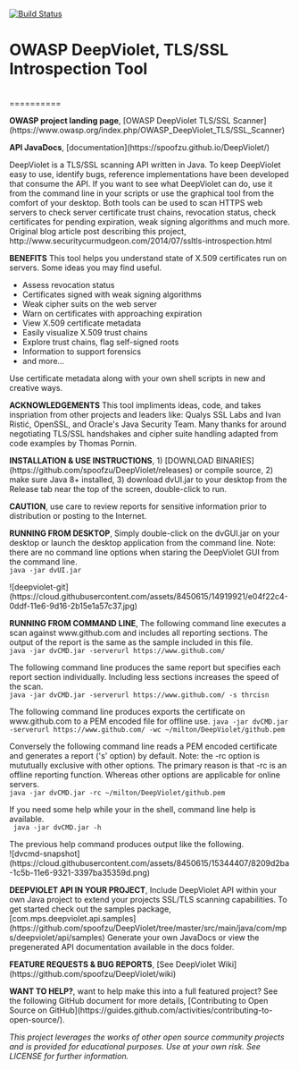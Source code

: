 [![Build Status](https://travis-ci.org/spoofzu/DeepViolet.svg?branch=master)](https://travis-ci.org/spoofzu/DeepViolet)
<p/>

<h1>OWASP DeepViolet, TLS/SSL Introspection Tool</h1><br/>
==========
<p/>
<b>OWASP project landing page</b>, [OWASP DeepViolet TLS/SSL Scanner](https://www.owasp.org/index.php/OWASP_DeepViolet_TLS/SSL_Scanner)
<p/>
<b>API JavaDocs</b>, [documentation](https://spoofzu.github.io/DeepViolet/)
<p/>
DeepViolet is a TLS/SSL scanning API written in Java. To keep DeepViolet easy to use, identify bugs, reference implementations have been developed that consume the API. If you want to see what DeepViolet can do, use it from the command line in your scripts or use the graphical tool from the comfort of your desktop. Both tools can be used to scan HTTPS web servers to check server certificate trust chains, revocation status, check certificates for pending expiration, weak signing algorithms and much more.  Original blog article post describing this project, http://www.securitycurmudgeon.com/2014/07/ssltls-introspection.html<br/>
<p/>
<b>BENEFITS</b>
This tool helps you understand state of X.509 certificates run on servers.  Some ideas you may find useful.
<ul>
<li>Assess revocation status</li>
<li>Certificates signed with weak signing algorithms</li>
<li>Weak cipher suits on the web server</li>
<li>Warn on certificates with approaching expiration</li>
<li>View X.509 certificate metadata</li>
<li>Easily visualize X.509 trust chains</li>
<li>Explore trust chains, flag self-signed roots</li>
<li>Information to support forensics</li>
<li>and more...</li>
</ul>
<p/>
Use certificate metadata along with your own shell scripts in new and creative ways.
<p/>
<b>ACKNOWLEDGEMENTS</b>
This tool impliments ideas, code, and takes inspriation from other projects and leaders like: Qualys SSL Labs and Ivan Ristić, OpenSSL, and Oracle's Java Security Team.  Many thanks for around negotiating TLS/SSL handshakes and cipher suite handling adapted from code examples by Thomas Pornin.
</p>
<b>INSTALLATION & USE INSTRUCTIONS</b>, 1) [DOWNLOAD BINARIES](https://github.com/spoofzu/DeepViolet/releases) or compile source, 2) make sure Java 8+ installed, 3) download dvUI.jar to your desktop from the Release tab near the top of the screen, double-click to run.
<p/>
<b>CAUTION</b>, use care to review reports for sensitive information prior to distribution or posting to the Internet.
<p/>
<b>RUNNING FROM DESKTOP</b>, Simply double-click on the dvGUI.jar on your desktop or launch the desktop application from the command line.  Note: there are no command line options when staring the DeepViolet GUI from the command line.<br/>
<code>java -jar dvUI.jar</code>
<p/>
![deepviolet-git](https://cloud.githubusercontent.com/assets/8450615/14919921/e04f22c4-0ddf-11e6-9d16-2b15e1a57c37.jpg)
<p/>
<b>RUNNING FROM COMMAND LINE</b>, The following command line executes a scan against www.github.com and includes all reporting sections.  The output of the report is the same as the sample included in this file.<br/>
<code>java -jar dvCMD.jar -serverurl https://www.github.com/</code>
<p/>
The following command line produces the same report but specifies each report section individually.  Including less sections increases the speed of the scan.<br/>
<code>java -jar dvCMD.jar -serverurl https://www.github.com/ -s thrcisn</code>
<p/>
The following command line produces exports the certificate on www.github.com to a PEM encoded file for offline use.
<code>java -jar dvCMD.jar -serverurl https://www.github.com/ -wc ~/milton/DeepViolet/github.pem</code><br/>
<p/>
Conversely the following command line reads a PEM encoded certificate and generates a report ('s' option) by default.  Note: the -rc option is mututually exclusive with other options.  The primary reason is that -rc is an offline reporting function.  Whereas other options are applicable for online servers.<br/>
<code>java -jar dvCMD.jar -rc ~/milton/DeepViolet/github.pem</code>
<p/>
If you need some help while your in the shell, command line help is available.<br/>
<code> java -jar dvCMD.jar -h</code>
<p/>
The previous help command produces output like the following.<br/>
![dvcmd-snapshot](https://cloud.githubusercontent.com/assets/8450615/15344407/8209d2ba-1c5b-11e6-9321-3397ba35359d.png)
<p/>
<b>DEEPVIOLET API IN YOUR PROJECT</b>, Include DeepViolet API within your own Java project to extend your projects SSL/TLS scanning capabilities.  To get started check out the samples package, [com.mps.deepviolet.api.samples](https://github.com/spoofzu/DeepViolet/tree/master/src/main/java/com/mps/deepviolet/api/samples)
Generate your own JavaDocs or view the pregenerated API documentation available in the docs folder.  
<p/>
<b>FEATURE REQUESTS & BUG REPORTS</b>, [See DeepViolet Wiki](https://github.com/spoofzu/DeepViolet/wiki)
<p/>
<b>WANT TO HELP?</b>, want to help make this into a full featured project?  See the following GitHub document for more details, [Contributing to Open Source on GitHub](https://guides.github.com/activities/contributing-to-open-source/). 
<p/>
<i>This project leverages the works of other open source community projects and is provided for educational purposes.  Use at your own risk.  See LICENSE for further information.</i>
